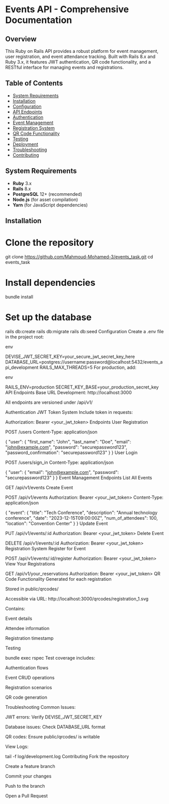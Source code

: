 # Events API - Comprehensive Documentation

## Overview
This Ruby on Rails API provides a robust platform for event management, user registration, and event attendance tracking. Built with Rails 8.x and Ruby 3.x, it features JWT authentication, QR code functionality, and a RESTful interface for managing events and registrations.

## Table of Contents
- [System Requirements](#system-requirements)
- [Installation](#installation)
- [Configuration](#configuration)
- [API Endpoints](#api-endpoints)
- [Authentication](#authentication)
- [Event Management](#event-management)
- [Registration System](#registration-system)
- [QR Code Functionality](#qr-code-functionality)
- [Testing](#testing)
- [Deployment](#deployment)
- [Troubleshooting](#troubleshooting)
- [Contributing](#contributing)

## System Requirements
- **Ruby** 3.x
- **Rails** 8.x
- **PostgreSQL** 12+ (recommended)
- **Node.js** (for asset compilation)
- **Yarn** (for JavaScript dependencies)

## Installation

# Clone the repository
git clone https://github.com/Mahmoud-Mohamed-3/events_task.git
cd events_task

# Install dependencies
bundle install
# Set up the database
rails db:create
rails db:migrate
rails db:seed
Configuration
Create a .env file in the project root:

env

DEVISE_JWT_SECRET_KEY=your_secure_jwt_secret_key_here
DATABASE_URL=postgres://username:password@localhost:5432/events_api_development
RAILS_MAX_THREADS=5
For production, add:

env

RAILS_ENV=production
SECRET_KEY_BASE=your_production_secret_key
API Endpoints
Base URL
Development: http://localhost:3000


All endpoints are versioned under /api/v1/

Authentication
JWT Token System
Include token in requests:


Authorization: Bearer <your_jwt_token>
Endpoints
User Registration


POST /users
Content-Type: application/json

{
  "user": {
    "first_name": "John",
    "last_name": "Doe",
    "email": "john@example.com",
    "password": "securepassword123",
    "password_confirmation": "securepassword123"
  }
}
User Login


POST /users/sign_in
Content-Type: application/json

{
  "user": {
    "email": "john@example.com",
    "password": "securepassword123"
  }
}
Event Management
Endpoints
List All Events


GET /api/v1/events
Create Event


POST /api/v1/events
Authorization: Bearer <your_jwt_token>
Content-Type: application/json

{
  "event": {
    "title": "Tech Conference",
    "description": "Annual technology conference",
    "date": "2023-12-15T09:00:00Z",
    "num_of_attendees": 100,
    "location": "Convention Center"
  }
}
Update Event


PUT /api/v1/events/:id
Authorization: Bearer <your_jwt_token>
Delete Event


DELETE /api/v1/events/:id
Authorization: Bearer <your_jwt_token>
Registration System
Register for Event



POST /api/v1/events/:id/register
Authorization: Bearer <your_jwt_token>
View Your Registrations


GET /api/v1/your_reservations
Authorization: Bearer <your_jwt_token>
QR Code Functionality
Generated for each registration

Stored in public/qrcodes/

Accessible via URL: http://localhost:3000/qrcodes/registration_1.svg

Contains:

Event details

Attendee information

Registration timestamp

Testing

bundle exec rspec
Test coverage includes:

Authentication flows

Event CRUD operations

Registration scenarios

QR code generation


Troubleshooting
Common Issues:

JWT errors: Verify DEVISE_JWT_SECRET_KEY

Database issues: Check DATABASE_URL format

QR codes: Ensure public/qrcodes/ is writable

View Logs:

tail -f log/development.log
Contributing
Fork the repository

Create a feature branch

Commit your changes

Push to the branch

Open a Pull Request

